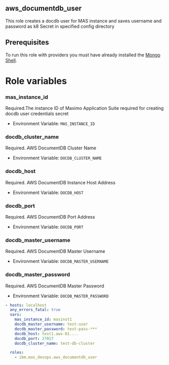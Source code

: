 aws_documentdb_user
-----------------------
This role creates a docdb user for MAS instance and saves username and password as k8 Secret in specified config directory

## Prerequisites
To run this role with providers you must have already installed the [Mongo Shell](https://www.mongodb.com/docs/mongodb-shell/install/).

Role variables
=================

### mas_instance_id
Required.The instance ID of Maximo Application Suite required for creating docdb user credentials secret

- Environment Variable: `MAS_INSTANCE_ID`


### docdb_cluster_name
Required. AWS DocumentDB Cluster Name

- Environment Variable: `DOCDB_CLUSTER_NAME`

### docdb_host
Required. AWS DocumentDB Instance Host Address

- Environment Variable: `DOCDB_HOST`

### docdb_port
Required. AWS DocumentDB Port Address

- Environment Variable: `DOCDB_PORT`

### docdb_master_username
Required. AWS DocumentDB Master Username

- Environment Variable: `DOCDB_MASTER_USERNAME`

### docdb_master_password
Required. AWS DocumentDB Master Password

- Environment Variable: `DOCDB_MASTER_PASSWORD`

```yaml
- hosts: localhost
  any_errors_fatal: true
  vars:
    mas_instance_id: masinst1
    docdb_master_username: test-user
    docdb_master_password: test-pass-***
    docdb_host: test1.aws-01....
    docdb_port: 27017
    docdb_cluster_name: test-db-cluster

  roles:
    - ibm.mas_devops.aws_documentdb_user
```